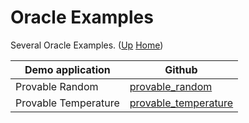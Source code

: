 # Oracle Examples

Several Oracle Examples. ([Up](..) [Home](..\..))

| Demo application              | Github
| ---------                     | -----
| Provable Random               | [provable_random]
| Provable Temperature          | [provable_temperature]

[provable_random]:      https://github.com/web3examples/ethereum/tree/master/oracle_examples/provable_random.sol
[provable_temperature]: https://github.com/web3examples/ethereum/tree/master/oracle_examples/provable_temperature.sol

